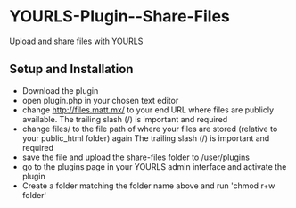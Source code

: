 YOURLS-Plugin--Share-Files
==========================

Upload and share files with YOURLS

Setup and Installation
----------------------------
* Download the plugin
* open plugin.php in your chosen text editor
* change http://files.matt.mx/ to your end URL where files are publicly available. The trailing slash (/) is important and required
* change files/ to the file path of where your files are stored (relative to your public_html folder) again The trailing slash (/) is important and required
* save the file and upload the share-files folder to /user/plugins
* go to the plugins page in your YOURLS admin interface and activate the plugin
* Create a folder matching the folder name above and run 'chmod r+w folder'
